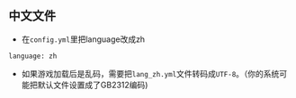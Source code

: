 ## 中文文件
 - 在`config.yml`里把language改成zh
```
language: zh
```
 - 如果游戏加载后是乱码，需要把`lang_zh.yml`文件转码成`UTF-8`。（你的系统可能把默认文件设置成了GB2312编码)
